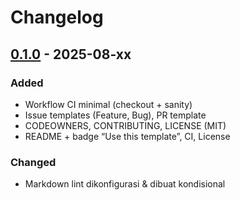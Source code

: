 # Changelog

## [0.1.0] - 2025-08-xx
### Added
- Workflow CI minimal (checkout + sanity)
- Issue templates (Feature, Bug), PR template
- CODEOWNERS, CONTRIBUTING, LICENSE (MIT)
- README + badge “Use this template”, CI, License

### Changed
- Markdown lint dikonfigurasi & dibuat kondisional

[0.1.0]: https://github.com/erwansistandi/erwan-devops-templates/releases/tag/v0.1.0
